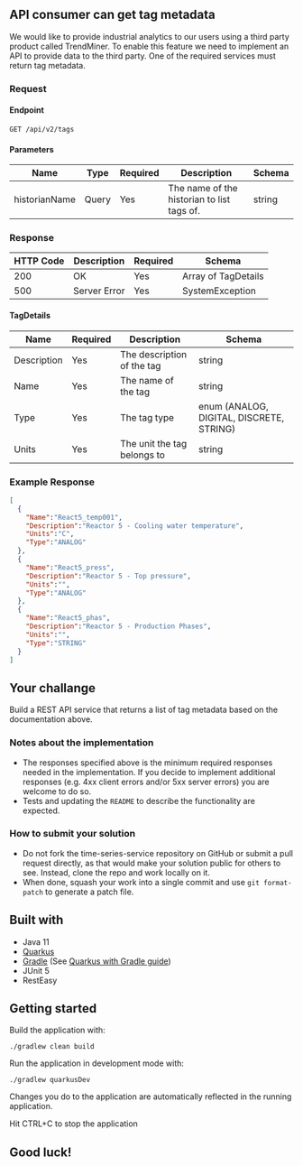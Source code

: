 ## API consumer can get tag metadata 

We would like to provide industrial analytics to our users using a third party product called TrendMiner. 
To enable this feature we need to implement an API to provide data to the third party. One of the required services must return tag metadata. 

### Request
 
#### Endpoint
```text
GET /api/v2/tags
```
#### Parameters

Name | Type | Required| Description | Schema
------------ | ------------- | ------------- | ------------- | ------------- |  
historianName |Query | Yes | The name of the historian to list tags of. | string

### Response

HTTP Code | Description | Required | Schema 
------------ | ------------- | ------------- | ------------- |  
200 | OK | Yes | Array of TagDetails | 
500 | Server Error | Yes | SystemException |

#### TagDetails

Name | Required | Description | Schema 
------------ | ------------- | ------------- |  ------------- | 
Description | Yes | The description of the tag | string |
Name | Yes | The name of the tag | string |
Type | Yes | The tag type | enum (ANALOG, DIGITAL, DISCRETE, STRING) |
Units | Yes | The unit the tag belongs to | string |

### Example Response

```json
[
  {
    "Name":"React5_temp001",
    "Description":"Reactor 5 - Cooling water temperature",
    "Units":"C",
    "Type":"ANALOG"
  },
  {
    "Name":"React5_press",
    "Description":"Reactor 5 - Top pressure",
    "Units":"",
    "Type":"ANALOG"
  },
  {
    "Name":"React5_phas",
    "Description":"Reactor 5 - Production Phases",
    "Units":"",
    "Type":"STRING"
  }
]
```
## Your challange
Build a REST API service that returns a list of tag metadata based on the documentation above.


### Notes about the implementation
- The responses specified above is the minimum required responses needed in the implementation. If you decide to implement additional responses (e.g. 4xx client errors and/or 5xx server errors) you are welcome to do so.
- Tests and updating the `README` to describe the functionality are expected.  

### How to submit your solution
- Do not fork the time-series-service repository on GitHub or submit a pull request directly, as that would make your solution public for others to see. Instead, clone the repo and work locally on it.
- When done, squash your work into a single commit and use `git format-patch` to generate a patch file.

## Built with

- Java 11
- [Quarkus](https://quarkus.io/)
- [Gradle](https://gradle.org/) (See [Quarkus with Gradle guide](https://quarkus.io/guides/gradle-tooling))
- JUnit 5
- RestEasy

## Getting started

Build the application with:
```text
./gradlew clean build
```

Run the application in development mode with:
```text
./gradlew quarkusDev
```
Changes you do to the application are automatically reflected in the running application.

Hit CTRL+C to stop the application


## Good luck!
